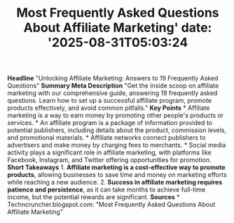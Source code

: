 ﻿---
title: "Most Frequently Asked Questions About Affiliate Marketing'
date: '2025-08-31T05:03:24"
category: "Markets"
summary: ""
slug: "most frequently asked questions about affiliate marketing"
source_urls:
  - "https://techncruncher.blogspot.com/2022/06/most-frequently-asked-questions-about.html"
seo:
  title: "Most Frequently Asked Questions About Affiliate Marketing | Hash n Hedge'
  description: '"
  keywords: ["news", "markets", "brief"]
---
**Headline** "Unlocking Affiliate Marketing: Answers to 19 Frequently Asked Questions"  **Summary Meta Description** "Get the inside scoop on affiliate marketing with our comprehensive guide, answering 19 frequently asked questions. Learn how to set up a successful affiliate program, promote products effectively, and avoid common pitfalls."  **Key Points**  * Affiliate marketing is a way to earn money by promoting other people's products or services. * An affiliate program is a package of information provided to potential publishers, including details about the product, commission levels, and promotional materials. * Affiliate networks connect publishers to advertisers and make money by charging fees to merchants. * Social media activity plays a significant role in affiliate marketing, with platforms like Facebook, Instagram, and Twitter offering opportunities for promotion.  **Short Takeaways**  1. **Affiliate marketing is a cost-effective way to promote products**, allowing businesses to save time and money on marketing efforts while reaching a new audience. 2. **Success in affiliate marketing requires patience and persistence**, as it can take months to achieve full-time income, but the potential rewards are significant.  **Sources** * Techncruncher.blogspot.com: "Most Frequently Asked Questions About Affiliate Marketing" 
